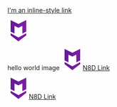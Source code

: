 [I'm an inline-style link](https://www.google.com)

![alt text](https://github.com/adam-p/markdown-here/raw/master/src/common/images/icon48.png "Logo Title Text 1")

hello world image [![alt text](https://github.com/adam-p/markdown-here/raw/master/src/common/images/icon48.png "Logo Title Text 1")N8D Link](https://www.n8d.at)

[![alt text](https://github.com/adam-p/markdown-here/raw/master/src/common/images/icon48.png "Logo Title Text 1")N8D Link](https://www.n8d.at)
